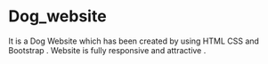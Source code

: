 # Dog_website
It is  a Dog Website which has been created by using HTML CSS and Bootstrap . Website is fully responsive and attractive .
